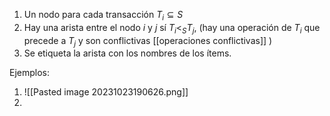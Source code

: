1. Un nodo para cada transacción $T_i \subseteq S$
2.  Hay una arista entre el nodo $i$ y $j$ sí  $T_i <_S T_j$, (hay una operación de $T_i$ que precede a $T_j$ y son conflictivas [[operaciones conflictivas]] )
3. Se etiqueta la arista con los nombres de los ítems.  

Ejemplos: 
1. ![[Pasted image 20231023190626.png]]
2. 